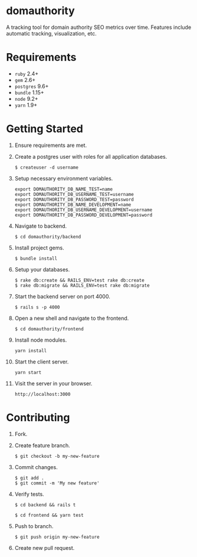 # domauthority

A tracking tool for domain authority SEO metrics over time. Features include automatic tracking, visualization, etc.

# Requirements

* `ruby` 2.4+
* `gem` 2.6+
* `postgres` 9.6+
* `bundle` 1.15+
* `node` 9.2+
* `yarn` 1.9+

# Getting Started

1. Ensure requirements are met.
2. Create a postgres user with roles for all application databases.

    ```$ createuser -d username```

3. Setup necessary environment variables.

    ```
    export DOMAUTHORITY_DB_NAME_TEST=name
    export DOMAUTHORITY_DB_USERNAME_TEST=username
    export DOMAUTHORITY_DB_PASSWORD_TEST=password
    export DOMAUTHORITY_DB_NAME_DEVELOPMENT=name
    export DOMAUTHORITY_DB_USERNAME_DEVELOPMENT=username
    export DOMAUTHORITY_DB_PASSWORD_DEVELOPMENT=password
    ```

4. Navigate to backend.

    ```$ cd domauthority/backend```

5. Install project gems.

    ```$ bundle install```

6. Setup your databases.

    ```
    $ rake db:create && RAILS_ENV=test rake db:create
    $ rake db:migrate && RAILS_ENV=test rake db:migrate
    ```

7. Start the backend server on port 4000.

    ```$ rails s -p 4000```

8. Open a new shell and navigate to the frontend.

    ```$ cd domauthority/frontend```

9. Install node modules.

    ```yarn install```

10. Start the client server.

    ```yarn start```

11. Visit the server in your browser.

    ```http://localhost:3000```

# Contributing

1. Fork.
2. Create feature branch.

    ```$ git checkout -b my-new-feature```

3. Commit changes.

    ```
    $ git add .
    $ git commit -m 'My new feature'
    ```

4. Verify tests.

    ```$ cd backend && rails t```

    ```$ cd frontend && yarn test```

5. Push to branch.

    ```$ git push origin my-new-feature```

6. Create new pull request.
